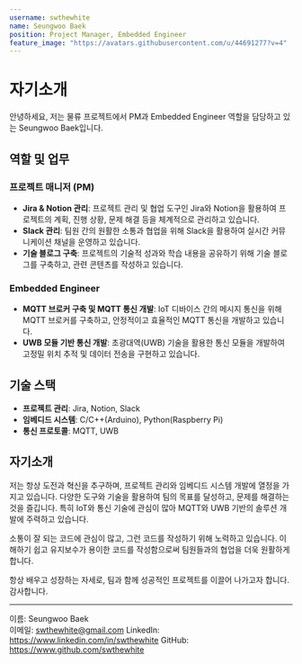 ```yaml
---
username: swthewhite
name: Seungwoo Baek
position: Project Manager, Embedded Engineer
feature_image: "https://avatars.githubusercontent.com/u/44691277?v=4"
---
```


# 자기소개

안녕하세요, 저는 물류 프로젝트에서 PM과 Embedded Engineer 역할을 담당하고 있는 Seungwoo Baek입니다.

## 역할 및 업무

### 프로젝트 매니저 (PM)
- **Jira & Notion 관리**: 프로젝트 관리 및 협업 도구인 Jira와 Notion을 활용하여 프로젝트의 계획, 진행 상황, 문제 해결 등을 체계적으로 관리하고 있습니다.
- **Slack 관리**: 팀원 간의 원활한 소통과 협업을 위해 Slack을 활용하여 실시간 커뮤니케이션 채널을 운영하고 있습니다.
- **기술 블로그 구축**: 프로젝트의 기술적 성과와 학습 내용을 공유하기 위해 기술 블로그를 구축하고, 관련 콘텐츠를 작성하고 있습니다.

### Embedded Engineer
- **MQTT 브로커 구축 및 MQTT 통신 개발**: IoT 디바이스 간의 메시지 통신을 위해 MQTT 브로커를 구축하고, 안정적이고 효율적인 MQTT 통신을 개발하고 있습니다.
- **UWB 모듈 기반 통신 개발**: 초광대역(UWB) 기술을 활용한 통신 모듈을 개발하여 고정밀 위치 추적 및 데이터 전송을 구현하고 있습니다.

## 기술 스택
- **프로젝트 관리**: Jira, Notion, Slack
- **임베디드 시스템**: C/C++(Arduino), Python(Raspberry Pi)
- **통신 프로토콜**: MQTT, UWB

## 자기소개
저는 항상 도전과 혁신을 추구하며, 프로젝트 관리와 임베디드 시스템 개발에 열정을 가지고 있습니다. 다양한 도구와 기술을 활용하여 팀의 목표를 달성하고, 문제를 해결하는 것을 즐깁니다. 특히 IoT와 통신 기술에 관심이 많아 MQTT와 UWB 기반의 솔루션 개발에 주력하고 있습니다.

소통이 잘 되는 코드에 관심이 많고, 그런 코드를 작성하기 위해 노력하고 있습니다. 이해하기 쉽고 유지보수가 용이한 코드를 작성함으로써 팀원들과의 협업을 더욱 원활하게 합니다.

항상 배우고 성장하는 자세로, 팀과 함께 성공적인 프로젝트를 이끌어 나가고자 합니다. 감사합니다.

---

이름: Seungwoo Baek  
이메일: swthewhite@gmail.com
LinkedIn: https://www.linkedin.com/in/swthewhite
GitHub: https://www.github.com/swthewhite
